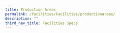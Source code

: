 ```yaml
---
title: Production Areas
permalink: /facilities/Facilities/productionareas/
description: ""
third_nav_title: Facilities Specs
---
```



